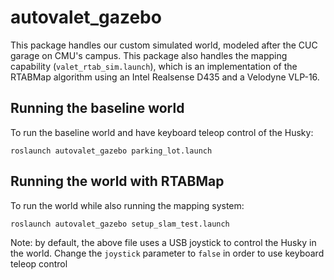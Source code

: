# autovalet_gazebo

This package handles our custom simulated world, modeled after the CUC garage on CMU's campus. This package also handles the mapping capability (`valet_rtab_sim.launch`), which is an implementation of the RTABMap algorithm using an Intel Realsense D435 and a Velodyne VLP-16.

## Running the baseline world

To run the baseline world and have keyboard teleop control of the Husky:

```
roslaunch autovalet_gazebo parking_lot.launch
```

## Running the world with RTABMap

To run the world while also running the mapping system:
```
roslaunch autovalet_gazebo setup_slam_test.launch
```

Note: by default, the above file uses a USB joystick to control the Husky in the world. Change the `joystick` parameter to `false` in order to use keyboard teleop control


